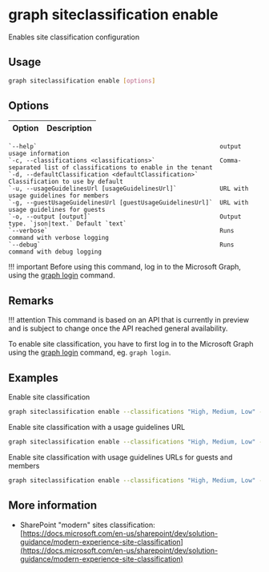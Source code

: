 # graph siteclassification enable

Enables site classification configuration

## Usage

```sh
graph siteclassification enable [options]
```

## Options 

Option|Description
------|-----------
    `--help`                                                   output usage information
    `-c, --classifications <classifications>`                  Comma-separated list of classifications to enable in the tenant
    `-d, --defaultClassification <defaultClassification>`      Classification to use by default
    `-u, --usageGuidelinesUrl [usageGuidelinesUrl]`            URL with usage guidelines for members
    `-g, --guestUsageGuidelinesUrl [guestUsageGuidelinesUrl]`  URL with usage guidelines for guests
    `-o, --output [output]`                                    Output type. `json|text.` Default `text`
    `--verbose`                                                Runs command with verbose logging
    `--debug`                                                  Runs command with debug logging

!!! important
    Before using this command, log in to the Microsoft Graph, using the [graph login](../login.md) command.

## Remarks

!!! attention
    This command is based on an API that is currently in preview and is subject to change once the API reached general availability.

To enable site classification, you have to first log in to the Microsoft Graph using the [graph login](../login.md) command, eg. `graph login`.

## Examples

Enable site classification

```sh
graph siteclassification enable --classifications "High, Medium, Low" --defaultClassification "Medium"
```

Enable site classification with a usage guidelines URL

```sh
graph siteclassification enable --classifications "High, Medium, Low" --defaultClassification "Medium" --usageGuidelinesUrl "http://aka.ms/pnp"
```

Enable site classification with usage guidelines URLs for guests and members

```sh
graph siteclassification enable --classifications "High, Medium, Low" -d "Medium" --usageGuidelinesUrl "http://aka.ms/pnp" --guestUsageGuidelinesUrl "http://aka.ms/pnp"
```

## More information

- SharePoint "modern" sites classification: [https://docs.microsoft.com/en-us/sharepoint/dev/solution-guidance/modern-experience-site-classification](https://docs.microsoft.com/en-us/sharepoint/dev/solution-guidance/modern-experience-site-classification)